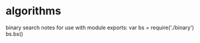 # algorithms


binary search notes for use with module exports:
  var bs = require('./binary')
  bs.bs()
